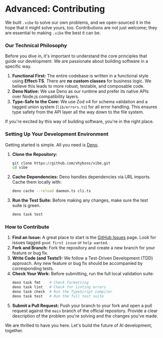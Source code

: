 # Advanced: Contributing

We built `.vibe` to solve our own problems, and we open-sourced it in the hope that it might solve yours, too. Contributions are not just welcome; they are essential to making `.vibe` the best it can be.

### Our Technical Philosophy

Before you dive in, it's important to understand the core principles that guide our development. We are passionate about building software in a specific way.

1.  **Functional First:** The entire codebase is written in a functional style using **Effect-TS**. There are **no custom classes** for business logic. We believe this leads to more robust, testable, and composable code.
2.  **Deno Native:** We use Deno as our runtime and prefer its native APIs over Node.js compatibility layers.
3.  **Type-Safe to the Core:** We use Zod v4 for schema validation and a tagged union system (`lib/errors.ts`) for all error handling. This ensures type safety from the API layer all the way down to the file system.

If you're excited by this way of building software, you're in the right place.

### Setting Up Your Development Environment

Getting started is simple. All you need is [Deno](https://deno.com).

1.  **Clone the Repository:**
    ```bash
    git clone https://github.com/vhybzos/vibe.git
    cd vibe
    ```

2.  **Cache Dependencies:**
    Deno handles dependencies via URL imports. Cache them locally with:
    ```bash
    deno cache --reload daemon.ts cli.ts
    ```

3.  **Run the Test Suite:**
    Before making any changes, make sure the test suite is green.
    ```bash
    deno task test
    ```

### How to Contribute

1.  **Find an Issue:** A great place to start is the [GitHub Issues](https://github.com/vhybzos/vibe/issues) page. Look for issues tagged `good first issue` or `help wanted`.
2.  **Fork and Branch:** Fork the repository and create a new branch for your feature or bug fix.
3.  **Write Code (and Tests!):** We follow a Test-Driven Development (TDD) approach. Any new feature or bug fix should be accompanied by corresponding tests.
4.  **Check Your Work:** Before submitting, run the full local validation suite:
    ```bash
    deno task fmt    # Check formatting
    deno task lint   # Check for linting errors
    deno task check  # Run the TypeScript compiler
    deno task test   # Run the full test suite
    ```
5.  **Submit a Pull Request:** Push your branch to your fork and open a pull request against the `main` branch of the official repository. Provide a clear description of the problem you're solving and the changes you've made.

We are thrilled to have you here. Let's build the future of AI development, together.
